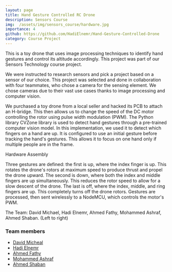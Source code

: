 ```yaml
---
layout: page
title: Hand Gesture Controlled RC Drone
description: Sensors Course
img:  /assets/img/sensors_course/hardware.jpg
importance: 4
github: https://github.com/HadiElnemr/Hand-Gesture-Controlled-Drone
category: Course Project
---
```


This is a toy drone that uses image processing techniques to identify hand gestures and control its altitude accordingly. This project was part of our Sensors Technology course project.



We were instructed to research sensors and pick a project based on a sensor of our choice. This project was selected and done in collaboration with four teammates, who chose a camera for the sensing element. We chose cameras due to their vast use cases thanks to image processing and computer vision.


We purchased a toy drone from a local seller and hacked its PCB to attach an H-bridge. This then allows us to change the speed of the DC motor controlling the rotor using pulse width modulation (PWM). The Python library CVZone library is used to detect hand gestures through a pre-trained computer vision model. In this implementation, we used it to detect which fingers on a hand are up. It is configured to use an initial gesture before tracking the hand's gestures. This allows it to focus on one hand only if multiple people are in the frame.

<img class="img-fluid rounded z-depth-1" src="{{ '/assets/img/sensors_course/hardware.jpg' | relative_url }}" alt="" title="example image"/>
<div class="caption">
   Hardware Assembly
</div>

Three gestures are defined: the first is up, where the index finger is up. This rotates the drone's rotors at maximum speed to produce thrust and propel the drone upward. The second is down, where both the index and middle fingers are up simultaneously. This reduces the rotor speed to allow for a slow descent of the drone. The last is off, where the index, middle, and ring fingers are up. This completely turns off the drone rotors. Gestures are processed, then sent wirelessly to a NodeMCU, which controls the motor's PWM.


<img class="img-fluid rounded z-depth-1" src="{{ '/assets/img/sensors_course/team.jpg' | relative_url }}" alt="" title="example image"/>
<div class="caption">
   The Team: David Michael, Hadi Elnemr, Ahmed Fathy, Mohammed Ashraf, Ahmed Shaban. (Left to right)
</div>


### Team members

 - [David Micheal](https://github.com/DavidMicheal)
 - [Hadi Elnemr](https://github.com/HadiElnemr)
 - [Ahmed Fathy](https://github.com/AhmedFathyAbdelkhalek)
 - [Mohammed Ashraf](https://github.com/MohammedAshraf965)
 - [Ahmed Shaban]()